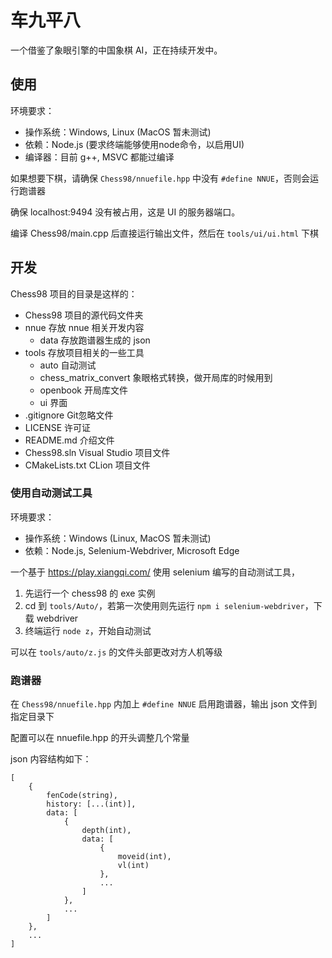 # 车九平八

一个借鉴了象眼引擎的中国象棋 AI，正在持续开发中。

## 使用

环境要求：
- 操作系统：Windows, Linux (MacOS 暂未测试)
- 依赖：Node.js (要求终端能够使用node命令，以启用UI)
- 编译器：目前 g++, MSVC 都能过编译

如果想要下棋，请确保 `Chess98/nnuefile.hpp` 中没有 `#define NNUE`，否则会运行跑谱器

确保 localhost:9494 没有被占用，这是 UI 的服务器端口。

编译 Chess98/main.cpp 后直接运行输出文件，然后在 `tools/ui/ui.html` 下棋

## 开发

Chess98 项目的目录是这样的：

- Chess98 项目的源代码文件夹
- nnue 存放 nnue 相关开发内容
    - data 存放跑谱器生成的 json
- tools 存放项目相关的一些工具
    - auto 自动测试
    - chess_matrix_convert 象眼格式转换，做开局库的时候用到
    - openbook 开局库文件
    - ui 界面
- .gitignore Git忽略文件
- LICENSE 许可证
- README.md 介绍文件
- Chess98.sln Visual Studio 项目文件
- CMakeLists.txt CLion 项目文件

### 使用自动测试工具

环境要求：
- 操作系统：Windows (Linux, MacOS 暂未测试)
- 依赖：Node.js, Selenium-Webdriver, Microsoft Edge

一个基于 https://play.xiangqi.com/ 使用 selenium 编写的自动测试工具，

1. 先运行一个 chess98 的 exe 实例
2. cd 到 `tools/Auto/`，若第一次使用则先运行 `npm i selenium-webdriver`，下载 webdriver
3. 终端运行 `node z`，开始自动测试

可以在 `tools/auto/z.js` 的文件头部更改对方人机等级

### 跑谱器

在 `Chess98/nnuefile.hpp` 内加上 `#define NNUE` 启用跑谱器，输出 json 文件到指定目录下

配置可以在 nnuefile.hpp 的开头调整几个常量

json 内容结构如下：

```
[
    {
        fenCode(string),
        history: [...(int)],
        data: [
            {
                depth(int),
                data: [
                    {
                        moveid(int),
                        vl(int)
                    },
                    ...
                ]
            },
            ...
        ]
    },
    ...
]
```
